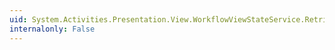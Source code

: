 ```yaml
---
uid: System.Activities.Presentation.View.WorkflowViewStateService.RetrieveViewState(System.Activities.Presentation.Model.ModelItem,System.String)
internalonly: False
---
```

